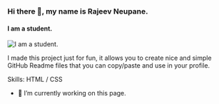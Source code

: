 ### Hi there 👋, my name is Rajeev Neupane.
#### I am a student.
![I am a student.](https://SupitsRajeev.github.io/github-profile-readme-generator/images/banner.png)

I made this project just for fun, it allows you to create nice and simple GitHub Readme files that you can copy/paste and use in your profile.

Skills: HTML / CSS

- 🔭 I’m currently working on this page. 




